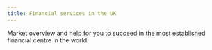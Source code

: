 ```yaml
---
title: Financial services in the UK
---
```

Market overview and help for you to succeed in the most established financial centre in the world
